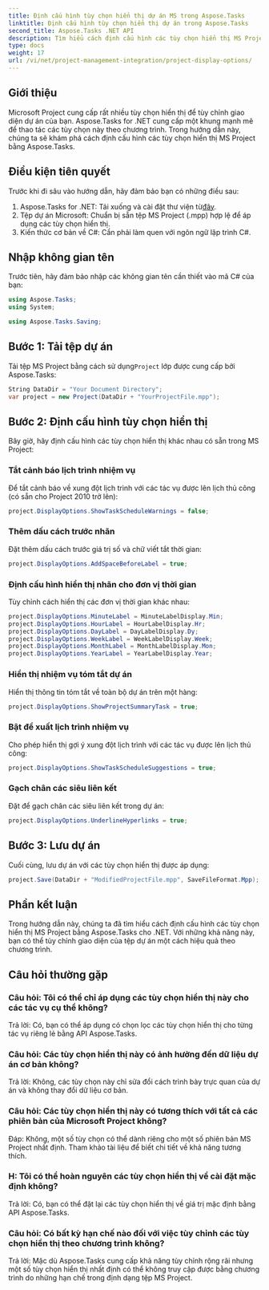 ```yaml
---
title: Định cấu hình tùy chọn hiển thị dự án MS trong Aspose.Tasks
linktitle: Định cấu hình tùy chọn hiển thị dự án trong Aspose.Tasks
second_title: Aspose.Tasks .NET API
description: Tìm hiểu cách định cấu hình các tùy chọn hiển thị MS Project theo chương trình bằng cách sử dụng Aspose.Tasks cho .NET. Tùy chỉnh giao diện dự án của bạn một cách dễ dàng.
type: docs
weight: 17
url: /vi/net/project-management-integration/project-display-options/
---
```

## Giới thiệu
Microsoft Project cung cấp rất nhiều tùy chọn hiển thị để tùy chỉnh giao diện dự án của bạn. Aspose.Tasks for .NET cung cấp một khung mạnh mẽ để thao tác các tùy chọn này theo chương trình. Trong hướng dẫn này, chúng ta sẽ khám phá cách định cấu hình các tùy chọn hiển thị MS Project bằng Aspose.Tasks.
## Điều kiện tiên quyết
Trước khi đi sâu vào hướng dẫn, hãy đảm bảo bạn có những điều sau:
1.  Aspose.Tasks for .NET: Tải xuống và cài đặt thư viện từ[đây](https://releases.aspose.com/tasks/net/).
2. Tệp dự án Microsoft: Chuẩn bị sẵn tệp MS Project (.mpp) hợp lệ để áp dụng các tùy chọn hiển thị.
3. Kiến thức cơ bản về C#: Cần phải làm quen với ngôn ngữ lập trình C#.

## Nhập không gian tên
Trước tiên, hãy đảm bảo nhập các không gian tên cần thiết vào mã C# của bạn:
```csharp
using Aspose.Tasks;
using System;

using Aspose.Tasks.Saving;
```
## Bước 1: Tải tệp dự án
 Tải tệp MS Project bằng cách sử dụng`Project` lớp được cung cấp bởi Aspose.Tasks:
```csharp
String DataDir = "Your Document Directory";
var project = new Project(DataDir + "YourProjectFile.mpp");
```
## Bước 2: Định cấu hình tùy chọn hiển thị
Bây giờ, hãy định cấu hình các tùy chọn hiển thị khác nhau có sẵn trong MS Project:
### Tắt cảnh báo lịch trình nhiệm vụ
Để tắt cảnh báo về xung đột lịch trình với các tác vụ được lên lịch thủ công (có sẵn cho Project 2010 trở lên):
```csharp
project.DisplayOptions.ShowTaskScheduleWarnings = false;
```
### Thêm dấu cách trước nhãn
Đặt thêm dấu cách trước giá trị số và chữ viết tắt thời gian:
```csharp
project.DisplayOptions.AddSpaceBeforeLabel = true;
```
### Định cấu hình hiển thị nhãn cho đơn vị thời gian
Tùy chỉnh cách hiển thị các đơn vị thời gian khác nhau:
```csharp
project.DisplayOptions.MinuteLabel = MinuteLabelDisplay.Min;
project.DisplayOptions.HourLabel = HourLabelDisplay.Hr;
project.DisplayOptions.DayLabel = DayLabelDisplay.Dy;
project.DisplayOptions.WeekLabel = WeekLabelDisplay.Week;
project.DisplayOptions.MonthLabel = MonthLabelDisplay.Mon;
project.DisplayOptions.YearLabel = YearLabelDisplay.Year;
```
### Hiển thị nhiệm vụ tóm tắt dự án
Hiển thị thông tin tóm tắt về toàn bộ dự án trên một hàng:
```csharp
project.DisplayOptions.ShowProjectSummaryTask = true;
```
### Bật đề xuất lịch trình nhiệm vụ
Cho phép hiển thị gợi ý xung đột lịch trình với các tác vụ được lên lịch thủ công:
```csharp
project.DisplayOptions.ShowTaskScheduleSuggestions = true;
```
### Gạch chân các siêu liên kết
Đặt để gạch chân các siêu liên kết trong dự án:
```csharp
project.DisplayOptions.UnderlineHyperlinks = true;
```
## Bước 3: Lưu dự án
Cuối cùng, lưu dự án với các tùy chọn hiển thị được áp dụng:
```csharp
project.Save(DataDir + "ModifiedProjectFile.mpp", SaveFileFormat.Mpp);
```

## Phần kết luận
Trong hướng dẫn này, chúng ta đã tìm hiểu cách định cấu hình các tùy chọn hiển thị MS Project bằng Aspose.Tasks cho .NET. Với những khả năng này, bạn có thể tùy chỉnh giao diện của tệp dự án một cách hiệu quả theo chương trình.
## Câu hỏi thường gặp
### Câu hỏi: Tôi có thể chỉ áp dụng các tùy chọn hiển thị này cho các tác vụ cụ thể không?
Trả lời: Có, bạn có thể áp dụng có chọn lọc các tùy chọn hiển thị cho từng tác vụ riêng lẻ bằng API Aspose.Tasks.
### Câu hỏi: Các tùy chọn hiển thị này có ảnh hưởng đến dữ liệu dự án cơ bản không?
Trả lời: Không, các tùy chọn này chỉ sửa đổi cách trình bày trực quan của dự án và không thay đổi dữ liệu cơ bản.
### Câu hỏi: Các tùy chọn hiển thị này có tương thích với tất cả các phiên bản của Microsoft Project không?
Đáp: Không, một số tùy chọn có thể dành riêng cho một số phiên bản MS Project nhất định. Tham khảo tài liệu để biết chi tiết về khả năng tương thích.
### H: Tôi có thể hoàn nguyên các tùy chọn hiển thị về cài đặt mặc định không?
Trả lời: Có, bạn có thể đặt lại các tùy chọn hiển thị về giá trị mặc định bằng API Aspose.Tasks.
### Câu hỏi: Có bất kỳ hạn chế nào đối với việc tùy chỉnh các tùy chọn hiển thị theo chương trình không?
Trả lời: Mặc dù Aspose.Tasks cung cấp khả năng tùy chỉnh rộng rãi nhưng một số tùy chọn hiển thị nhất định có thể không truy cập được bằng chương trình do những hạn chế trong định dạng tệp MS Project.